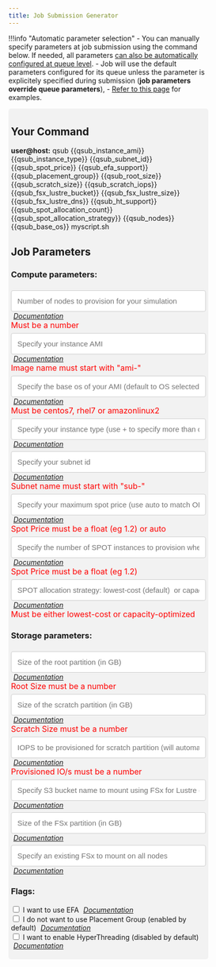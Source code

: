 ```yaml
---
title: Job Submission Generator
---
```

<script src="https://code.angularjs.org/1.7.9/angular.js"></script>
<script src="https://code.angularjs.org/1.7.9/angular-messages.js"></script>

!!!info "Automatic parameter selection"
    - You can manually specify parameters at job submission using the command below. If needed, all parameters [can also be automatically configured at queue level](../tutorials/integration-ec2-job-parameters/#how-to-use-custom-parameters). 
    - Job will use the default parameters configured for its queue unless the parameter is explicitely specified during submission (**job parameters override queue parameters**),
    - [Refer to this page](../tutorials/launch-your-first-job/#examples) for examples.
    

<body ng-app="myApp">
<div ng-controller="myCtrl">

<style>
* {
  box-sizing: border-box;
}

.input2 {

width: 100%;
  padding: 12px;
  border: 1px solid #ccc;
  border-radius: 4px;
  resize: vertical;
}


.container {
  border-radius: 5px;
  background-color: #f2f2f2;
  padding: 5px;
}

.col-25 {
  float: left;
  width: 25%;
  margin-top: 6px;
}

.col-75 {
  float: left;
  width: 75%;
  margin-top: 6px;
}

/* Clear floats after the columns */
.row:after {
  content: "";
  display: table;
  clear: both;
}

/* Responsive layout - when the screen is less than 600px wide, make the two columns stack on top of each other instead of next to each other */
@media screen and (max-width: 600px) {
  .col-25, .col-75, input[type=submit] {
    width: 100%;
    margin-top: 0;
  }
}


.md-content {
margin-right: 0;
}

</style>






<div class="container">



<h2> Your Command </h2>
<strong>user@host:</strong> qsub {{qsub_instance_ami}} 
{{qsub_instance_type}} 
{{qsub_subnet_id}} 
{{qsub_spot_price}}
{{qsub_efa_support}}
{{qsub_placement_group}}
{{qsub_root_size}}
{{qsub_scratch_size}}
{{qsub_scratch_iops}}
{{qsub_fsx_lustre_bucket}}
{{qsub_fsx_lustre_size}}
{{qsub_fsx_lustre_dns}}
{{qsub_ht_support}}
{{qsub_spot_allocation_count}}
{{qsub_spot_allocation_strategy}}
{{qsub_nodes}}
{{qsub_base_os}}
myscript.sh

<h2> Job Parameters</h2>

<form name="QsubForm">

<h3> Compute parameters: </h3>

   <input class="input2" name="nodes" size="35" style="font-size: 15px;  margin-top: 6px;" type="text" ng-change="myFunc()" ng-model="nodes" placeholder="Number of nodes to provision for your simulation" pattern="\d+"/>
      <i><a style="padding: 5px" target="_blank" href="../tutorials/integration-ec2-job-parameters/#nodes">Documentation</a></i>
    <div ng-messages="QsubForm.nodes.$error">
        <div style="color: red; font-size: medium" ng-message="pattern">Must be a number</div>
   </div>

   <input class="input2" required name="instance_ami" size="35" ng-minlength="3" style="font-size: 15px;  margin-top: 6px;" type="text" ng-change="myFunc()" ng-model="instance_ami" placeholder="Specify your instance AMI" pattern="^ami-[a-zA-Z0-9]*" />
   <i><a style="padding: 5px" target="_blank" href="../tutorials/integration-ec2-job-parameters/#instance_ami">Documentation</a></i>
   <div ng-messages="QsubForm.instance_ami.$error">
        <div style="color: red; font-size: medium" ng-message="pattern">Image name must start with "ami-"</div>
   </div>
   
   <input class="input2" required name="base_os" size="35" ng-minlength="3" style="font-size: 15px;  margin-top: 6px;" type="text" ng-change="myFunc()" ng-model="base_os" placeholder="Specify the base os of your AMI (default to OS selected during installation)" pattern="centos7|rhel7|amazonlinux2" />
   <i><a style="padding: 5px" target="_blank" href="../tutorials/integration-ec2-job-parameters/#base_os">Documentation</a></i>

   <div ng-messages="QsubForm.base_os.$error">
        <div style="color: red; font-size: medium" ng-message="pattern">Must be centos7, rhel7 or amazonlinux2</div>
   </div>
   
   <input class="input2"  size="35" style="font-size: 15px;  margin-top: 6px;" type="text" ng-change="myFunc()" ng-model="instance_type" placeholder="Specify your instance type (use + to specify more than one eg. c5.large+m5.large)" />
   <i><a style="padding: 5px" target="_blank" href="../tutorials/integration-ec2-job-parameters/#instance_type">Documentation</a></i>
   
   <input class="input2"  name="subnet_id" size="35" style="font-size: 15px;  margin-top: 6px;" type="text" ng-change="myFunc()" ng-model="subnet_id" placeholder="Specify your subnet id" pattern="^sub-[a-zA-Z0-9]*" />
      <i><a style="padding: 5px"target="_blank"  href="../tutorials/integration-ec2-job-parameters/#subnet_id">Documentation</a></i>
    <div ng-messages="QsubForm.subnet_id.$error">
        <div style="color: red; font-size: medium" ng-message="pattern">Subnet name must start with "sub-"</div>
   </div>
   
   <input class="input2"  name="spot_price" size="35" style="font-size: 15px;  margin-top: 6px;" type="text" ng-change="myFunc()" ng-model="spot_price" placeholder="Specify your maximum spot price (use auto to match OD price)" pattern="[+-]?([0-9]*[.])?[0-9]+|auto"/>
   <i><a style="padding: 5px" target="_blank" href="../tutorials/integration-ec2-job-parameters/#spot_price">Documentation</a></i>

   <div ng-messages="QsubForm.spot_price.$error">
        <div style="color: red; font-size: medium" ng-message="pattern">Spot Price must be a float (eg 1.2) or auto</div>
   </div>
   
   <input class="input2"  name="spot_allocation_count" size="35" style="font-size: 15px;  margin-top: 6px;" type="text" ng-change="myFunc()" ng-model="spot_allocation_count" placeholder="Specify the number of SPOT instances to provision when using mixed OD and SPOT" />
   <i><a style="padding: 5px" target="_blank" href="../tutorials/integration-ec2-job-parameters/#spot_allocation_count">Documentation</a></i>

   <div ng-messages="QsubForm.spot_allocation_count.$error">
        <div style="color: red; font-size: medium" ng-message="pattern">Spot Price must be a float (eg 1.2)</div>
   </div>
   
   <input class="input2"  name="spot_allocation_strategy" size="35" style="font-size: 15px;  margin-top: 6px;" type="text" ng-change="myFunc()" ng-model="spot_allocation_strategy" placeholder="SPOT allocation strategy: lowest-cost (default)  or capacity-optimized" pattern="lowest-cost|capacity-optimized"/>
      <i><a style="padding: 5px" target="_blank" href="../tutorials/integration-ec2-job-parameters/#spot_allocation_strategy">Documentation</a></i>
   <div ng-messages="QsubForm.spot_allocation_strategy.$error">
        <div style="color: red; font-size: medium" ng-message="pattern">Must be either lowest-cost or capacity-optimized</div>
   </div>

    
<h3> Storage parameters: </h3>   
   
   
   <input class="input2"  name="root_size" size="35"  style="font-size: 15px;  margin-top: 6px;" type="text" ng-change="myFunc()" ng-model="root_size" placeholder="Size of the root partition (in GB)"  pattern="\d+" />
      <i><a style="padding: 5px" target="_blank" href="../tutorials/integration-ec2-job-parameters/#root_size">Documentation</a></i>

   <div ng-messages="QsubForm.root_size.$error">
        <div style="color: red; font-size: medium" ng-message="pattern">Root Size must be a number</div>
   </div>
   
   <input class="input2"  name="scratch_size" size="35"  style="font-size: 15px;  margin-top: 6px;" type="text" ng-change="myFunc()" ng-model="scratch_size" placeholder="Size of the scratch partition (in GB)" pattern="\d+"/>
      <i><a style="padding: 5px" target="_blank" href="../tutorials/integration-ec2-job-parameters/#scratch_size">Documentation</a></i>

   <div ng-messages="QsubForm.scratch_size.$error">
        <div style="color: red; font-size: medium" ng-message="pattern">Scratch Size must be a number</div>
   </div>
   
  
   <input class="input2"  size="50" name = "scratch_iops" style="font-size: 15px;  margin-top: 6px;" type="text" ng-change="myFunc()" ng-model="scratch_iops" placeholder="IOPS to be provisioned for scratch partition (will automatically provision io1 EBS if specified)" pattern="\d+" />
       <i><a style="padding: 5px" target="_blank" href="../tutorials/integration-ec2-job-parameters/#scratch_iops">Documentation</a></i>

   <div ng-messages="QsubForm.scratch_iops.$error">
        <div style="color: red; font-size: medium" ng-message="pattern">Provisioned IO/s must be a number</div>
   </div>
   
   
   <input class="input2"  size="35"  style="font-size: 15px;  margin-top: 6px;" type="text" ng-change="myFunc()" ng-model="fsx_lustre_bucket" placeholder="Specify S3 bucket name to mount using FSx for Lustre (will create a new one)" />
      <i><a style="padding: 5px" target="_blank" href="../tutorials/integration-ec2-job-parameters/#fsx_lustre_bucket">Documentation</a></i>

   <input class="input2"  size="35"  style="font-size: 15px;  margin-top: 6px;" type="text" ng-change="myFunc()" ng-model="fsx_lustre_size" placeholder="Size of the FSx partition (in GB)" />
      <i><a style="padding: 5px" target="_blank" href="../tutorials/integration-ec2-job-parameters/#fsx_lustre_size">Documentation</a></i>

   <input class="input2"  size="35"  style="font-size: 15px;  margin-top: 6px;" type="text" ng-change="myFunc()" ng-model="fsx_lustre_dns" placeholder="Specify an existing FSx to mount on all nodes" />
      <i><a style="padding: 5px" target="_blank" href="../tutorials/integration-ec2-job-parameters/#fsx_lustre_dns">Documentation</a></i>


<h3>Flags: </h3>
   <input type="checkbox" ng-change="myFunc()" ng-model="efa_support"> I want to use EFA <i><a style="padding: 5px" target="_blank" href="../tutorials/integration-ec2-job-parameters/#efa_support">Documentation</a></i> <br>
   <input type="checkbox" ng-change="myFunc()" ng-model="placement_group"> I do not want to use Placement Group (enabled by default)    <i><a style="padding: 5px" target="_blank" href="../tutorials/integration-ec2-job-parameters/#placement_group">Documentation</a></i> <br>
   <input type="checkbox" ng-change="myFunc()" ng-model="ht_support"> I want to enable HyperThreading (disabled by default)   <i><a style="padding: 5px" target="_blank" href="../tutorials/integration-ec2-job-parameters/#ht_support">Documentation</a></i><br>

</form> 
  

</div>

<script>
  angular.module('myApp', ['ngMessages'])
    .controller('myCtrl', ['$scope', function($scope) {
      $scope.count = 0;
      $scope.myFunc = function() {
        if($scope.nodes){$scope.qsub_nodes = "-l nodes=" + $scope.nodes;}else{$scope.qsub_nodes = "";}
        if($scope.instance_ami){$scope.qsub_instance_ami = "-l instance_ami=" + $scope.instance_ami;}else{$scope.qsub_instance_ami = "";}
        if($scope.base_os){$scope.qsub_base_os = "-l base_os=" + $scope.base_os;}else{$scope.qsub_base_os = "";}

        if($scope.instance_type){$scope.qsub_instance_type = "-l instance_type=" + $scope.instance_type;}else{$scope.qsub_instance_type = "";}
        if($scope.subnet_id){$scope.qsub_subnet_id = "-l subnet_id=" + $scope.subnet_id;}else{$scope.qsub_subnet_id = "";}
        if($scope.spot_price){$scope.qsub_spot_price = "-l spot_price=" + $scope.spot_price;}else{$scope.qsub_spot_price= "";}
        if($scope.root_size){$scope.qsub_root_size= "-l root_size=" + $scope.root_size;}else{$scope.qsub_root_size= "";}
        if($scope.scratch_size){$scope.qsub_scratch_size = "-l scratch_size=" + $scope.scratch_size;}else{$scope.qsub_scratch_size= "";}
        if($scope.scratch_iops){$scope.qsub_scratch_iops= "-l scratch_iops=" + $scope.scratch_iops;}else{$scope.qsub_scratch_iops= "";}     
        if($scope.spot_allocation_count){$scope.qsub_spot_allocation_count= "-l spot_allocation_acount=" + $scope.spot_allocation_count;}else{$scope.qsub_spot_allocation_count= "";}     
        if($scope.spot_allocation_strategy){$scope.qsub_spot_allocation_strategy= "-l spot_allocation_strategy=" + $scope.spot_allocation_strategy;}else{$scope.qsub_spot_allocation_strategy= "";}     

        
        
        if($scope.efa_support){$scope.qsub_efa_support = "-l efa_support=True";}else{$scope.qsub_efa_support= "";}
        if($scope.placement_group){$scope.qsub_placement_group = "-l placement_group=False";}else{$scope.qsub_placement_group= "";}
        if($scope.ht_support){$scope.qsub_ht_support = "-l ht_support=True";}else{$scope.qsub_ht_support= "";}

        
        if($scope.fsx_lustre_bucket){$scope.qsub_fsx_lustre_bucket = "-l fsx_lustre_bucket=" + $scope.fsx_lustre_bucket;}else{$scope.qsub_fsx_lustre_bucket = "";}
        if($scope.fsx_lustre_size){$scope.qsub_fsx_lustre_size = "-l fsx_lustre_size=" + $scope.fsx_lustre_size;}else{$scope.qsub_fsx_lustre_size = "";}
        if($scope.fsx_lustre_dns){$scope.qsub_fsx_lustre_dns = "-l fsx_lustre_dnst=" + $scope.fsx_lustre_dns;}else{$scope.qsub_fsx_lustre_dns = "";}

      
      };
    }]);
</script>




</body>

